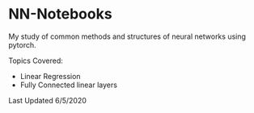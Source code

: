 # NN-Notebooks

My study of common methods and structures of neural networks using pytorch.

Topics Covered:
- Linear Regression
- Fully Connected linear layers

Last Updated 6/5/2020
